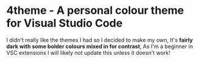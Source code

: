# 4theme - A personal colour theme for Visual Studio Code

I didn't really like the themes I had so I decided to make my own, It's **fairly dark with some bolder colours mixed in for contrast**, As I'm a beginner in VSC extensions I will likely not update this unless it doesn't work!
